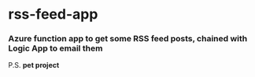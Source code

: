# rss-feed-app

### Azure function app to get some RSS feed posts, chained with Logic App to email them

P.S. **pet project**